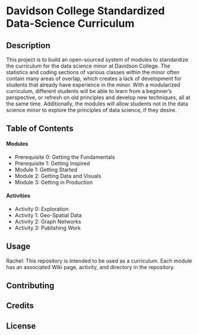 # Davidson College Standardized Data-Science Curriculum
## Description
This project is to build an open-sourced system of  modules to standardize the curriculum for the data science minor at Davidson College. The statistics and coding sections of various classes within the minor often contain many areas of overlap, which creates a lack of development for students that already have experience in the minor. 
With a modularized curriculum, different students will be able to learn from a beginner’s perspective, or refresh on old principles and develop new techniques, all at the same time. Additionally, the modules will allow students not in the data science minor to explore the principles of data science, if they desire.

## Table of Contents 
#### Modules
* Prerequisite 0: Getting the Fundamentals
* Prerequisite 1: Getting Inspired
* Module 1: Getting Started
* Module 2: Getting Data and Visuals
* Module 3: Getting in Production
#### Activities
* Activity 0: Exploration
* Activity 1: Geo-Spatial Data
* Activity 2: Graph Networks
* Activity 3: Publishing Work
## Usage
Rachel: This repository is intended to be used as a curriculum. Each module has an associated Wiki page, activity, and directory in the repository.
## Contributing
## Credits
## License
